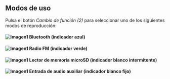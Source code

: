 ## Modos de uso

Pulsa el botón *Cambio de función (2)* para seleccionar uno de los siguientes modos de reproducción:

#### ![Imagen1](http://static.energysistem.com/images/manuals/42797/5a8308a30ad73.jpg) Bluetooth (indicador azul)
#### ![Imagen1](http://static.energysistem.com/images/manuals/42797/5a830406893ac.jpg) Radio FM (indicador verde)
#### ![Imagen1](http://static.energysistem.com/images/manuals/42797/5a8309a849dd6.jpg) Lector de memoria microSD (indicador blanco intermitente)
#### ![Imagen1](http://static.energysistem.com/images/manuals/42797/5a8309af82c78.jpg) Entrada de audio auxiliar (indicador blanco fijo)


